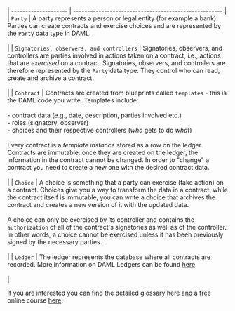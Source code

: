| -------------------- | ----------------------------------------------------- |
| `Party` | A party represents a person or legal entity (for example a bank). Parties can create contracts and exercise choices and are represented by the `Party` data type in DAML.<br><br>|
| `Signatories, observers, and controllers` | Signatories, observers, and controllers are parties involved in actions taken on a contract, i.e., actions that are *exercised* on a contract. Signatories, observers, and controllers are therefore represented by the `Party` data type. They control who can read, create and archive a contract. <br><br>|
| `Contract` | Contracts are created from blueprints called `templates` - this is the DAML code you write. Templates include:<br><br>- contract data (e.g., date, description, parties involved etc.)<br>- roles (signatory, observer)<br>- choices and their respective controllers (*who* gets to do *what*)<br><br>Every contract is a *template instance* stored as a row on the ledger. Contracts are immutable: once they are created on the ledger, the information in the contract cannot be changed. In order to "change" a contract you need to create a new one with the desired contract data. <br><br>|
| `Choice` | A choice is something that a party can exercise (take action) on a contract. Choices give you a way to transform the data in a contract: while the contract itself is immutable, you can write a choice that archives the contract and creates a new version of it with the updated data. <br><br> A choice can only be exercised by its controller and contains the `authorization` of all of the contract's signatories as well as of the controller. In other words, a choice cannot be exercised unless it has been previously signed by the necessary parties. <br><br>|
| `Ledger` | The ledger represents the database where all contracts are recorded. More information on DAML Ledgers can be found <a href="https://docs.daml.com/concepts/ledger-model/ledger-structure.html#ledgers">here</a>.<br><br> |

If you are interested you can find the detailed glossary <a href="https://docs.daml.com/concepts/glossary.html">here</a> and a free online course <a href="https://daml.com/learn/fundamental-concepts/">here</a>.
